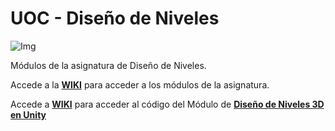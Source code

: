 # UOC - Diseño de Niveles

![Img](http://materials.cv.uoc.edu/daisy/Materials/PID_00247900/html5/img/pid_00247900_019.jpg)

Módulos de la asignatura de Diseño de Niveles.

Accede a la **[WIKI](https://github.com/xDavidLeon/uoc_leveldesign/wiki)** para acceder a los módulos de la asignatura.

Accede a **[WIKI](https://github.com/xDavidLeon/uoc_leveldesign)** para acceder al código del Módulo de **[Diseño de Niveles 3D en Unity](https://github.com/xDavidLeon/uoc_leveldesign/wiki/03---Dise%C3%B1o-de-Niveles-3D-en-Unity)**
